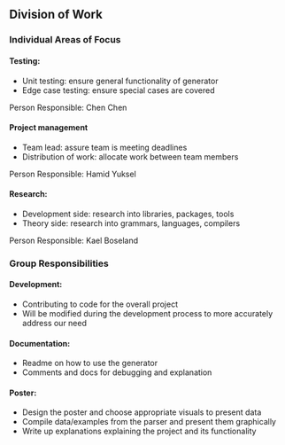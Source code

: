 ## Division of Work

### Individual Areas of Focus

#### Testing:

- Unit testing: ensure general functionality of generator
- Edge case testing: ensure special cases are covered

Person Responsible: Chen Chen

#### Project management

- Team lead: assure team is meeting deadlines
- Distribution of work: allocate work between team members 

Person Responsible: Hamid Yuksel

#### Research:

- Development side: research into libraries, packages, tools 
- Theory side: research into grammars, languages, compilers

Person Responsible: Kael Boseland 

### Group Responsibilities

#### Development:

- Contributing to code for the overall project
- Will be modified during the development process to more accurately address our need
 
#### Documentation:

- Readme on how to use the generator
- Comments and docs for debugging and explanation

#### Poster:

- Design the poster and choose appropriate visuals to present data
- Compile data/examples from the parser and present them graphically
- Write up explanations explaining the project and its functionality

